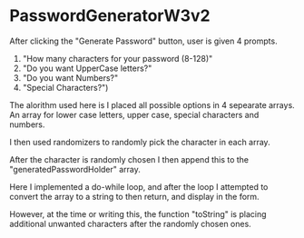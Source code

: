 # PasswordGeneratorW3v2

After clicking the "Generate Password" button, user is given 4 prompts. 

1. "How many characters for your password (8-128)"
2. "Do you want UpperCase letters?"
3. "Do you want Numbers?"
4. "Special Characters?")

The alorithm used here is I placed all possible options in 4 sepearate arrays. An array for lower case letters, upper case, special characters and numbers. 

I then used randomizers to randomly pick the character in each array. 

After the character is randomly chosen I then append this to the "generatedPasswordHolder" array.

Here I implemented a do-while loop, and after the loop I attempted to convert the array to a string to then return, and display in the form. 

However, at the time or writing this, the function "toString" is placing additional unwanted characters after the randomly chosen ones. 
